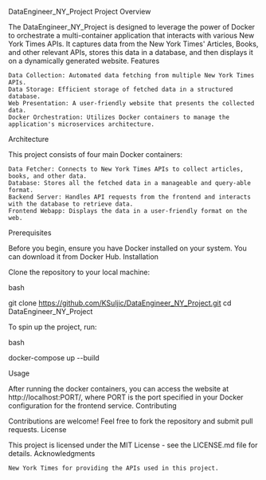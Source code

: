 DataEngineer_NY_Project
Project Overview

The DataEngineer_NY_Project is designed to leverage the power of Docker to orchestrate a multi-container application that interacts with various New York Times APIs. It captures data from the New York Times' Articles, Books, and other relevant APIs, stores this data in a database, and then displays it on a dynamically generated website.
Features

    Data Collection: Automated data fetching from multiple New York Times APIs.
    Data Storage: Efficient storage of fetched data in a structured database.
    Web Presentation: A user-friendly website that presents the collected data.
    Docker Orchestration: Utilizes Docker containers to manage the application's microservices architecture.

Architecture

This project consists of four main Docker containers:

    Data Fetcher: Connects to New York Times APIs to collect articles, books, and other data.
    Database: Stores all the fetched data in a manageable and query-able format.
    Backend Server: Handles API requests from the frontend and interacts with the database to retrieve data.
    Frontend Webapp: Displays the data in a user-friendly format on the web.

Prerequisites

Before you begin, ensure you have Docker installed on your system. You can download it from Docker Hub.
Installation

Clone the repository to your local machine:

bash

git clone https://github.com/KSuljic/DataEngineer_NY_Project.git
cd DataEngineer_NY_Project

To spin up the project, run:

bash

docker-compose up --build

Usage

After running the docker containers, you can access the website at http://localhost:PORT/, where PORT is the port specified in your Docker configuration for the frontend service.
Contributing

Contributions are welcome! Feel free to fork the repository and submit pull requests.
License

This project is licensed under the MIT License - see the LICENSE.md file for details.
Acknowledgments

    New York Times for providing the APIs used in this project.
